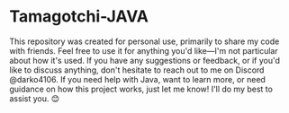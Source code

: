 # Tamagotchi-JAVA
This repository was created for personal use, primarily to share my code with friends. Feel free to use it for anything you'd like—I'm not particular about how it's used.
If you have any suggestions or feedback, or if you'd like to discuss anything, don't hesitate to reach out to me on Discord @darko4106.
If you need help with Java, want to learn more, or need guidance on how this project works, just let me know! I'll do my best to assist you. 😊

